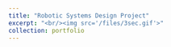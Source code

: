 ```yaml
---
title: "Robotic Systems Design Project"
excerpt: "<br/><img src='/files/3sec.gif'>"
collection: portfolio
---
```




